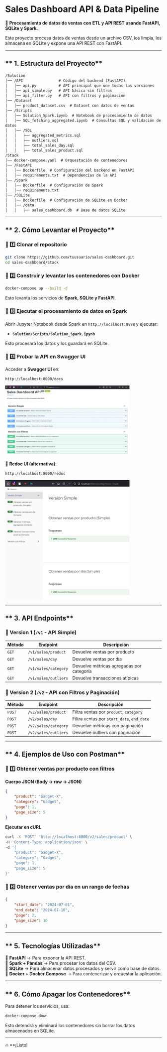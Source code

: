 # **Sales Dashboard API & Data Pipeline**
🚀 **Procesamiento de datos de ventas con ETL y API REST usando FastAPI, SQLite y Spark.**

Este proyecto procesa datos de ventas desde un archivo CSV, los limpia, los almacena en SQLite y expone una API REST con FastAPI.

---

## ** 1. Estructura del Proyecto**
```
/Solution
│── /API                # Código del backend (FastAPI)
│   │── api.py          # API principal que une todas las versiones
│   │── api_simple.py   # API básica sin filtros
│   │── api_filter.py   # API con filtros y paginación
│── /Dataset
│   │── product_dataset.csv  # Dataset con datos de ventas
│── /Scripts
│   │── Solution_Spark.ipynb  # Notebook de procesamiento de datos
│   │── SQL_fetching_aggregated.ipynb  # Consultas SQL y validación de datos
│   │── /SQL
│   │   ├── aggregated_metrics.sql
│   │   ├── outliers.sql
│   │   ├── total_sales_day.sql
│   │   ├── total_sales_product.sql
/Stack
│── docker-compose.yaml  # Orquestación de contenedores
│── /FastAPI
│   │── Dockerfile  # Configuración del backend en FastAPI
│   │── requirements.txt  # Dependencias de la API
│── /Spark
│   │── Dockerfile  # Configuración de Spark
│   │── requirements.txt
│── /SQLite
│   │── Dockerfile  # Configuración de SQLite en Docker
│   │── /data
│   │   ├── sales_dashboard.db  # Base de datos SQLite
```

---

## ** 2. Cómo Levantar el Proyecto**
### **🔹 1️⃣ Clonar el repositorio**
```bash
git clone https://github.com/tuusuario/sales-dashboard.git
cd sales-dashboard/Stack
```

### **🔹 2️⃣ Construir y levantar los contenedores con Docker**
```bash
docker-compose up --build -d
```
 Esto levanta los servicios de **Spark, SQLite y FastAPI**.

### **🔹 3️⃣ Ejecutar el procesamiento de datos en Spark**
Abrir Jupyter Notebook desde Spark en `http://localhost:8888` y ejecutar:
- **`Solution/Scripts/Solution_Spark.ipynb`**

Esto procesará los datos y los guardará en SQLite.

### **🔹 4️⃣ Probar la API en Swagger UI**
Acceder a **Swagger UI** en:
```
http://localhost:8000/docs
```

<a href="https://github.com/jjoaquin3/Home_Assignment_Data_Engineer/blob/main/Solution/Images/A1.JPG?raw=true" target="_blank">
    <img src="https://github.com/jjoaquin3/Home_Assignment_Data_Engineer/blob/main/Solution/Images/A1.JPG?raw=true" alt="Docs1" width="400px">
</a>


🔹 **Redoc UI (alternativa)**:  
```
http://localhost:8000/redoc
```
<a href="https://github.com/jjoaquin3/Home_Assignment_Data_Engineer/blob/main/Solution/Images/A2.JPG?raw=true" target="_blank">
    <img src="https://github.com/jjoaquin3/Home_Assignment_Data_Engineer/blob/main/Solution/Images/A2.JPG?raw=true" alt="Docs2" width="400px">
</a>

---

## ** 3. API Endpoints**
### **🔹 Version 1 (`/v1` - API Simple)**
| Método | Endpoint | Descripción |
|--------|----------|-------------|
| `GET` | `/v1/sales/product` | Devuelve ventas por producto |
| `GET` | `/v1/sales/day` | Devuelve ventas por día |
| `GET` | `/v1/sales/category` | Devuelve métricas agregadas por categoría |
| `GET` | `/v1/sales/outliers` | Devuelve transacciones atípicas |

### **🔹 Version 2 (`/v2` - API con Filtros y Paginación)**
| Método | Endpoint | Descripción |
|--------|----------|-------------|
| `POST` | `/v2/sales/product` | Filtra ventas por `product`, `category` |
| `POST` | `/v2/sales/day` | Filtra ventas por `start_date`, `end_date` |
| `POST` | `/v2/sales/category` | Devuelve métricas con paginación |
| `POST` | `/v2/sales/outliers` | Devuelve outliers con paginación |

---

## ** 4. Ejemplos de Uso con Postman**
### **🔹 1️⃣ Obtener ventas por producto con filtros**
 **Cuerpo JSON (Body -> raw -> JSON)**
```json
{
    "product": "Gadget-X",
    "category": "Gadget",
    "page": 1,
    "page_size": 5
}
```
 **Ejecutar en cURL**
```bash
curl -X 'POST' 'http://localhost:8000/v2/sales/product' \
-H 'Content-Type: application/json' \
-d '{
    "product": "Gadget-X",
    "category": "Gadget",
    "page": 1,
    "page_size": 5
}'
```

### **🔹 2️⃣ Obtener ventas por día en un rango de fechas**
```json
{
    "start_date": "2024-07-01",
    "end_date": "2024-07-10",
    "page": 2,
    "page_size": 10
}
```

---

## ** 5. Tecnologías Utilizadas**
🔹 **FastAPI** → Para exponer la API REST.  
🔹 **Spark + Pandas** → Para procesar los datos del CSV.  
🔹 **SQLite** → Para almacenar datos procesados y servir como base de datos.  
🔹 **Docker + Docker Compose** → Para contenerizar y orquestar la aplicación.  

---

## ** 6. Cómo Apagar los Contenedores**
Para detener los servicios, usa:
```bash
docker-compose down
```
Esto detendrá y eliminará los contenedores sin borrar los datos almacenados en SQLite.

---

🔥 **¡Listo! 